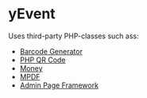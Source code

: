 yEvent
======

Uses third-party PHP-classes such ass:
* [Barcode Generator](http://www.barcodephp.com/en)
* [PHP QR Code](http://phpqrcode.sourceforge.net/)
* [Money](https://github.com/mathiasverraes/money)
* [MPDF](http://www.mpdf1.com/mpdf/index.php)
* [Admin Page Framework](https://github.com/michaeluno/admin-page-framework)
